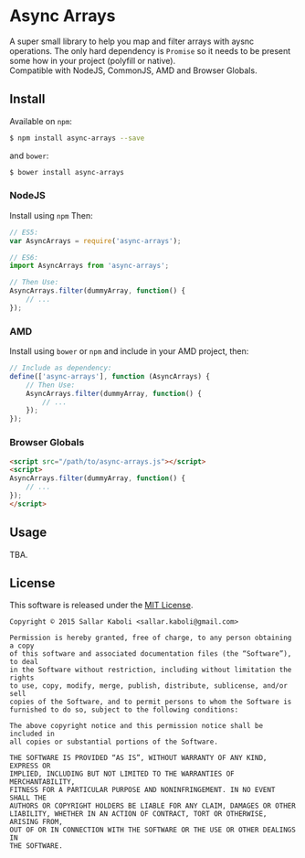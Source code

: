 Async Arrays
===
A super small library to help you map and filter arrays with aysnc operations. The only hard dependency is `Promise` 
so it needs to be present some how in your project (polyfill or native).  
Compatible with NodeJS, CommonJS, AMD and Browser Globals.

## Install
Available on `npm`:
```bash
$ npm install async-arrays --save
```

and `bower`:
```bash
$ bower install async-arrays
```

### NodeJS
Install using `npm` Then:
```javascript
// ES5:
var AsyncArrays = require('async-arrays');

// ES6:
import AsyncArrays from 'async-arrays';

// Then Use:
AsyncArrays.filter(dummyArray, function() {
    // ...
});
```

### AMD
Install using `bower` or `npm` and include in your AMD project, then:
```javascript
// Include as dependency:
define(['async-arrays'], function (AsyncArrays) {
    // Then Use:
    AsyncArrays.filter(dummyArray, function() {
        // ...
    });
});
```

### Browser Globals
```html
<script src="/path/to/async-arrays.js"></script>
<script>
AsyncArrays.filter(dummyArray, function() {
    // ...
});
</script>
```

## Usage
TBA.

## License
This software is released under the [MIT License](http://sallar.mit-license.org/).  

    Copyright © 2015 Sallar Kaboli <sallar.kaboli@gmail.com>
    
    Permission is hereby granted, free of charge, to any person obtaining a copy
    of this software and associated documentation files (the “Software”), to deal
    in the Software without restriction, including without limitation the rights
    to use, copy, modify, merge, publish, distribute, sublicense, and/or sell
    copies of the Software, and to permit persons to whom the Software is
    furnished to do so, subject to the following conditions:
    
    The above copyright notice and this permission notice shall be included in
    all copies or substantial portions of the Software.
    
    THE SOFTWARE IS PROVIDED “AS IS”, WITHOUT WARRANTY OF ANY KIND, EXPRESS OR
    IMPLIED, INCLUDING BUT NOT LIMITED TO THE WARRANTIES OF MERCHANTABILITY,
    FITNESS FOR A PARTICULAR PURPOSE AND NONINFRINGEMENT. IN NO EVENT SHALL THE
    AUTHORS OR COPYRIGHT HOLDERS BE LIABLE FOR ANY CLAIM, DAMAGES OR OTHER
    LIABILITY, WHETHER IN AN ACTION OF CONTRACT, TORT OR OTHERWISE, ARISING FROM,
    OUT OF OR IN CONNECTION WITH THE SOFTWARE OR THE USE OR OTHER DEALINGS IN
    THE SOFTWARE.
    